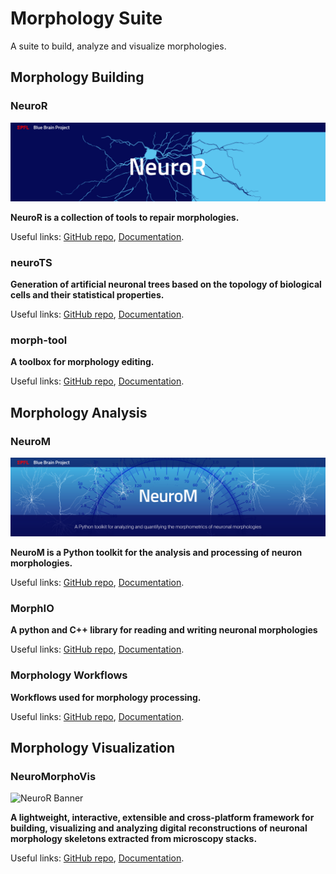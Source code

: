 # Morphology Suite
A suite to build, analyze and visualize morphologies.

## Morphology Building

### NeuroR
<img alt="NeuroR Banner" src="https://github.com/BlueBrain/NeuroR/blob/master/doc/source/_images/BlueBrainNeuroR.png" width="600"/>

**NeuroR is a collection of tools to repair morphologies.**

Useful links:
[GitHub repo](https://github.com/BlueBrain/NeuroR),
[Documentation](https://neuror.readthedocs.io).

### neuroTS
**Generation of artificial neuronal trees based on the topology of biological cells and their statistical properties.**

Useful links:
[GitHub repo](https://github.com/BlueBrain/neuroTSR),
[Documentation](https://github.com/BlueBrain/neuroTS#readme).



### morph-tool
**A toolbox for morphology editing.**

Useful links:
[GitHub repo](https://github.com/BlueBrain/morph-tool),
[Documentation](https://github.com/BlueBrain/morph-tool#readme).



## Morphology Analysis

### NeuroM
<img alt="NeuroR Banner" src="https://github.com/BlueBrain/NeuroM/raw/master/doc/source/logo/NeuroM.jpg" width="600"/>


**NeuroM is a Python toolkit for the analysis and processing of neuron morphologies.**

Useful links:
[GitHub repo](https://github.com/BlueBrain/NeuroM),
[Documentation](https://neurom.readthedocs.io/).

### MorphIO

**A python and C++ library for reading and writing neuronal morphologies**

Useful links:
[GitHub repo](https://github.com/BlueBrain/NeuroM),
[Documentation](https://neurom.readthedocs.io/).


### Morphology Workflows

**Workflows used for morphology processing.**

Useful links:
[GitHub repo](https://github.com/BlueBrain/MorphIO),
[Documentation](https://morphio.readthedocs.io/).



## Morphology Visualization

### NeuroMorphoVis
<img alt="NeuroR Banner" src="https://github.com/BlueBrain/NeuroMorphoVis/wiki/images/logos/neuromorphovis-logo.png" width="600"/>


**A lightweight, interactive, extensible and cross-platform framework for building, visualizing and analyzing digital reconstructions of neuronal morphology skeletons extracted from microscopy stacks.**

Useful links:
[GitHub repo](https://github.com/BlueBrain/NeuroMorphoVis),
[Documentation](https://github.com/BlueBrain/NeuroMorphoVis#readme).


